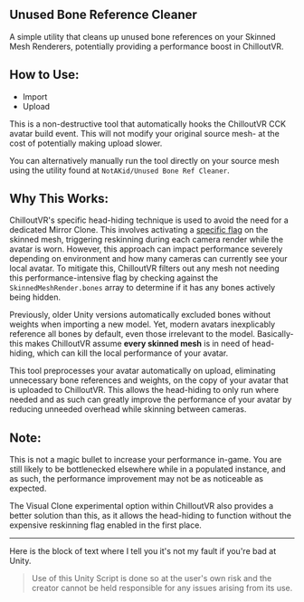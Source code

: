 Unused Bone Reference Cleaner
---

A simple utility that cleans up unused bone references on your Skinned Mesh Renderers, potentially providing a performance boost in ChilloutVR.

## How to Use:
- Import
- Upload

This is a non-destructive tool that automatically hooks the ChilloutVR CCK avatar build event. This will not modify your original source mesh- at the cost of potentially making upload slower.

You can alternatively manually run the tool directly on your source mesh using the utility found at `NotAKid/Unused Bone Ref Cleaner`.

## Why This Works:
ChilloutVR's specific head-hiding technique is used to avoid the need for a dedicated Mirror Clone. This involves activating a [specific flag](https://docs.unity3d.com/ScriptReference/SkinnedMeshRenderer-forceMatrixRecalculationPerRender.html) on the skinned mesh, triggering reskinning during each camera render while the avatar is worn. However, this approach can impact performance severely depending on environment and how many cameras can currently see your local avatar. To mitigate this, ChilloutVR filters out any mesh not needing this performance-intensive flag by checking against the `SkinnedMeshRender.bones` array to determine if it has any bones actively being hidden.

Previously, older Unity versions automatically excluded bones without weights when importing a new model. Yet, modern avatars inexplicably reference all bones by default, even those irrelevant to the model. Basically- this makes ChilloutVR assume **every skinned mesh** is in need of head-hiding, which can kill the local performance of your avatar.

This tool preprocesses your avatar automatically on upload, eliminating unnecessary bone references and weights, on the copy of your avatar that is uploaded to ChilloutVR. This allows the head-hiding to only run where needed and as such can greatly improve the performance of your avatar by reducing unneeded overhead while skinning between cameras.

## Note:
This is not a magic bullet to increase your performance in-game. You are still likely to be bottlenecked elsewhere while in a populated instance, and as such, the performance improvement may not be as noticeable as expected.

The Visual Clone experimental option within ChilloutVR also provides a better solution than this, as it allows the head-hiding to function without the expensive reskinning flag enabled in the first place.

---

Here is the block of text where I tell you it's not my fault if you're bad at Unity.

> Use of this Unity Script is done so at the user's own risk and the creator cannot be held responsible for any issues arising from its use.
